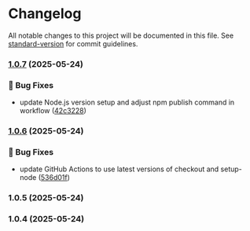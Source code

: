 # Changelog

All notable changes to this project will be documented in this file. See [standard-version](https://github.com/conventional-changelog/standard-version) for commit guidelines.

### [1.0.7](https://github.com/mayur-dahake/mdevhub-ui-lib/compare/v1.0.6...v1.0.7) (2025-05-24)


### 🐞 Bug Fixes

* update Node.js version setup and adjust npm publish command in workflow ([42c3228](https://github.com/mayur-dahake/mdevhub-ui-lib/commit/42c32280eaafca26ac3fc1417eb56ef495871b9a))

### [1.0.6](https://github.com/mayur-dahake/mdevhub-ui-lib/compare/v1.0.5...v1.0.6) (2025-05-24)


### 🐞 Bug Fixes

* update GitHub Actions to use latest versions of checkout and setup-node ([536d01f](https://github.com/mayur-dahake/mdevhub-ui-lib/commit/536d01f769e14259c0ec68ef133a8c062df58c96))

### 1.0.5 (2025-05-24)

### 1.0.4 (2025-05-24)
